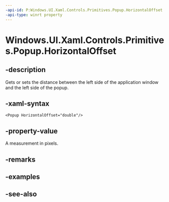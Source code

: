 ```yaml
---
-api-id: P:Windows.UI.Xaml.Controls.Primitives.Popup.HorizontalOffset
-api-type: winrt property
---
```


<!-- Property syntax
public double HorizontalOffset { get;  set; }
-->

# Windows.UI.Xaml.Controls.Primitives.Popup.HorizontalOffset

## -description
Gets or sets the distance between the left side of the application window and the left side of the popup. 



## -xaml-syntax
```xaml
<Popup HorizontalOffset="double"/>
```


## -property-value
A measurement in pixels.

## -remarks

## -examples

## -see-also
